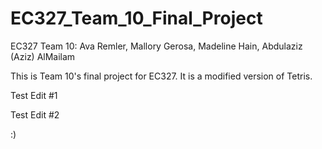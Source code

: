 # EC327_Team_10_Final_Project
EC327 Team 10: Ava Remler, Mallory Gerosa, Madeline Hain, Abdulaziz (Aziz) AlMailam

This is Team 10's final project for EC327. It is a modified version of Tetris.

Test Edit #1

Test Edit #2

:)